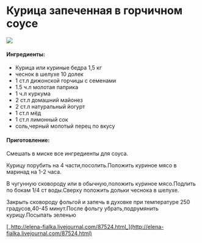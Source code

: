 # Курица запеченная в горчичном соусе

![](https://s-media-cache-ak0.pinimg.com/564x/72/26/7d/72267db6b0877a7dd6f2093ac60371c8.jpg)

#### Ингредиенты:

* Курица или куриные бедра 1,5 кг
* чеснок в шелухе 10 долек
* 1 ст.л дижонской горчицы с семенами
* 1.5 ч.л молотая паприка
* 1 ч.л куркума
* 2 ст.л домашний майонез
* 2 ст.л натуральный йогурт
* 1 ст.л мёд
* 1 ст.л лимонный сок
* соль,черный молотый перец по вкусу

#### Приготовление:

Смешать в миске все ингредиенты для соуса.

Курицу порубить на 4 части,посолить.Положить куриное мясо в маринад на 1-2 часа.

В чугунную сковороду или в обычную,положить куриное мясо.Подлить по бокам 1/4 ст воды.Сверху положить дольки чеснока в шелухе.

Закрыть сковороду фольгой и запечь в духовке при температуре 250 градусов,40-45 минут.После фольгу убрать,подрумянить курицу.Посыпать зеленью

[_http://elena-fialka.livejournal.com/87524.html_](http://elena-fialka.livejournal.com/87524.html)

